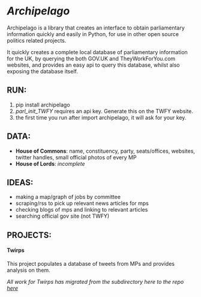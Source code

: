 # *Archipelago*


Archipelago is a library that creates an interface to obtain parliamentary information quickly and easily in Python, for use in other open source politics related projects. 

It quickly creates a complete local database of parliamentary information for the UK, by querying the both GOV.UK and TheyWorkForYou.com websites, and provides an easy api to query this database, whilst also exposing the database itself.



## RUN: 
1. pip install archipelago
2. *parl_init_TWFY* requires an api key. Generate this
on the TWFY website.
3. the first time you run after import archipelago, it will ask for your key.

## DATA:

* **House of Commons**: name, constituency, party, seats/offices, websites, twitter handles, small official photos of every MP
* **House of Lords**: *incomplete*

## IDEAS:

* making a map/graph of jobs by committee
* scraping/rss to pick up relevant news articles for mps
* checking blogs of mps and linking to relevant articles
* searching official gov site (not TWFY)

## PROJECTS:

#### Twirps

This project populates a database of tweets from MPs
and provides analysis on them.

*All work for Twirps has migrated from the subdirectory here to the repo [here](https://github.com/condnsdmatters/twirps)*



